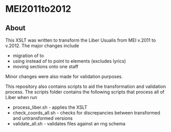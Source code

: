 MEI2011to2012
=============

About
-----
This XSLT was written to transform the Liber Usualis from MEI v.2011 to v.2012. The major changes include

* migration of <layout> to <layouts>
* using <laidOutElement> instead of <zone> to point to elements (excludes lyrics)
* moving sections onto one staff

Minor changes were also made for validation purposes.

This repository also contains scripts to aid the transformation and validation process. The scripts folder contains the following scripts that process all of Liber when run

* process_liber.sh - applies the XSLT
* check_coords_all.sh - checks for discrepancies between transformed and untransformed versions
* validate_all.sh - validates files against an rng schema
